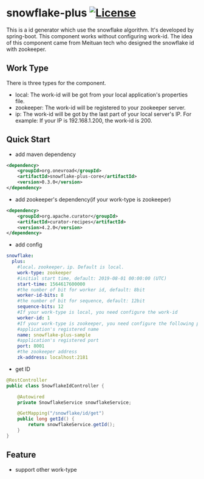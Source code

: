 # snowflake-plus [![License](http://img.shields.io/:license-apache-brightgreen.svg)](http://www.apache.org/licenses/LICENSE-2.0.html)

This is a id generator which use the snowflake algorithm. It's developed by spring-boot. This component works without configuring work-id. The idea of this component came from Meituan tech who designed the snowflake id with zookeeper.

## Work Type
There is three types for the component.
- local: The work-id will be got from your local application's properties file.
- zookeeper: The work-id will be registered to your zookeeper server.
- ip: The work-id will be got by the last part of your local server's IP. For example: If your IP is 192.168.1.200, the work-id is 200.

## Quick Start
- add maven dependency
```xml
<dependency>
    <groupId>org.onevroad</groupId>
    <artifactId>snowflake-plus-core</artifactId>
    <version>0.3.0</version>
</dependency>
```
- add zookeeper's dependency(if your work-type is zookeeper)
```xml
<dependency>
    <groupId>org.apache.curator</groupId>
    <artifactId>curator-recipes</artifactId>
    <version>4.2.0</version>
</dependency>
```

- add config
```yaml
snowflake:
  plus:
    #local，zookeeper，ip. Default is local.
    work-type: zookeeper
    #initial start time, default: 2019-08-01 00:00:00 (UTC)
    start-time: 1564617600000
    #the number of bit for worker id, default: 8bit
    worker-id-bits: 8
    #the number of bit for sequence, default: 12bit
    sequence-bits: 12
    #If your work-type is local, you need configure the work-id
    worker-id: 1
    #If your work-type is zookeeper, you need configure the following parameters
    #application's registered name
    name: snowflake-plus-sample
    #application's registered port
    port: 8001
    #the zookeeper address
    zk-address: localhost:2181
```

- get ID
```java
@RestController
public class SnowflakeIdController {

    @Autowired
    private SnowflakeService snowflakeService;

    @GetMapping("/snowflake/id/get")
    public long getId() {
        return snowflakeService.getId();
    }
}
```

## Feature
- support other work-type

